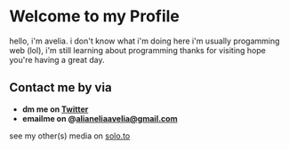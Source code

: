 # Welcome to my Profile #

hello, i'm avelia. i don't know what i'm doing here i'm usually progamming web (lol), i'm still learning about programming
thanks for visiting hope you're having a great day.

## Contact me by via ##

- **dm me on [Twitter](https://twitter.com/avelialem)**
- **emailme on @alianeliaavelia@gmail.com**

see my other(s) media on [solo.to](https://solo.to/disboy)
